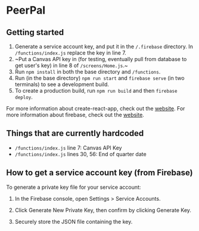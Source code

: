 # PeerPal

## Getting started

1. Generate a service account key, and put it in the `/.firebase` directory. In `/functions/index.js` replace the key in line 7.
2. ~Put a Canvas API key in (for testing, eventually pull from database to get user's key) in line 8 of `/screens/Home.js`.~
2. Run `npm install` in both the base directory and `/functions`.
3. Run (in the base directory) `npm run start` and `firebase serve` (in two terminals) to see a development build.
4. To create a production build, run `npm run build` and then `firebase deploy`.

For more information about create-react-app, check out the [website](https://create-react-app.dev/).
For more information about firebase, check out the [website](https://firebase.google.com/).

## Things that are currently hardcoded

 - `/functions/index.js` line 7: Canvas API Key
 - `/functions/index.js` lines 30, 56: End of quarter date



## How to get a service account key (from Firebase)
To generate a private key file for your service account:

1. In the Firebase console, open Settings > Service Accounts.

2. Click Generate New Private Key, then confirm by clicking Generate Key.

3. Securely store the JSON file containing the key.